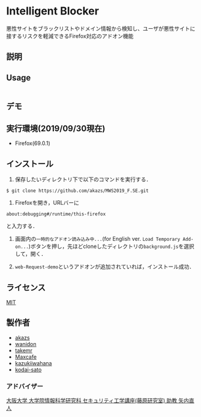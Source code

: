 # Intelligent Blocker

悪性サイトをブラックリストやドメイン情報から検知し、ユーザが悪性サイトに接するリスクを軽減できるFirefox対応のアドオン機能

## 説明



## Usage

```

```

## デモ

## 実行環境(2019/09/30現在)

- Firefox(69.0.1)

## インストール

1. 保存したいディレクトリ下で以下のコマンドを実行する．

`$ git clone https://github.com/akazs/MWS2019_F.SE.git`

1. Firefoxを開き，URLバーに

`about:debugging#/runtime/this-firefox`

と入力する．

1. 画面内の`一時的なアドオン読み込み中...`(for English ver. `Load Temporary Add-on...`)ボタンを押し，先ほどcloneしたディレクトリの`background.js`を選択して，開く．

1. `web-Request-demo`というアドオンが追加されていれば，インストール成功．

## ライセンス

[MIT](https://github.com/tcnksm/tool/blob/master/LICENCE)

## 製作者

- [akazs](https://github.com/akazs)
- [wanidon](https://github.com/wanidon)
- [takemr](https://github.com/takemr)
- [Maxcafe](https://github.com/Maxcafe)
- [kazukiiwahana](https://github.com/kazukiiwahana)
- [kodai-sato](https://github.com/kodai-sato)

### アドバイザー

[大阪大学 大学院情報科学研究科 セキュリティ工学講座(藤原研究室) 助教 矢内直人](http://www-infosec.ist.osaka-u.ac.jp/~yanai/)
